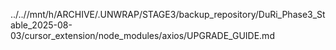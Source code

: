 ../..//mnt/h/ARCHIVE/.UNWRAP/STAGE3/backup_repository/DuRi_Phase3_Stable_2025-08-03/cursor_extension/node_modules/axios/UPGRADE_GUIDE.md